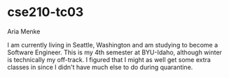 # cse210-tc03

Aria Menke

I am currently living in Seattle, Washington and am studying to become a Software Engineer. This is my 4th semester at BYU-Idaho, although
winter is technically my off-track. I figured that I might as well get some extra classes in since I didn't have much else to do during 
quarantine.